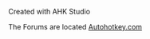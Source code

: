 Created with AHK Studio

The Forums are located [Autohotkey.com](https://autohotkey.com/boards/viewtopic.php?f=6&t=300&hilit=ahk+studio)
